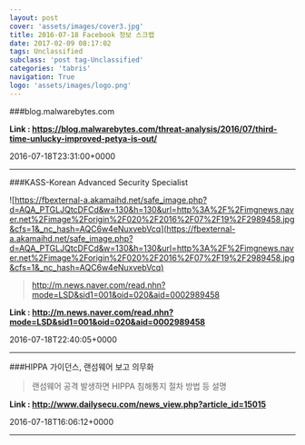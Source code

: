 ```yaml
---
layout: post
cover: 'assets/images/cover3.jpg'
title: 2016-07-18 Facebook 정보 스크랩
date: 2017-02-09 08:17:02
tags: Unclassified
subclass: 'post tag-Unclassified'
categories: 'tabris'
navigation: True
logo: 'assets/images/logo.png'
---
```


###blog.malwarebytes.com

**Link : <https://blog.malwarebytes.com/threat-analysis/2016/07/third-time-unlucky-improved-petya-is-out/>**

2016-07-18T23:31:00+0000

---

###KASS-Korean Advanced Security Specialist

![https://fbexternal-a.akamaihd.net/safe_image.php?d=AQA_PTGLJQtcDFCd&w=130&h=130&url=http%3A%2F%2Fimgnews.naver.net%2Fimage%2Forigin%2F020%2F2016%2F07%2F19%2F2989458.jpg&cfs=1&_nc_hash=AQC6w4eNuxvebVcq](https://fbexternal-a.akamaihd.net/safe_image.php?d=AQA_PTGLJQtcDFCd&w=130&h=130&url=http%3A%2F%2Fimgnews.naver.net%2Fimage%2Forigin%2F020%2F2016%2F07%2F19%2F2989458.jpg&cfs=1&_nc_hash=AQC6w4eNuxvebVcq)

>http://m.news.naver.com/read.nhn?mode=LSD&sid1=001&oid=020&aid=0002989458

**Link : <http://m.news.naver.com/read.nhn?mode=LSD&sid1=001&oid=020&aid=0002989458>**

2016-07-18T22:40:05+0000

---

###HIPPA 가이던스, 랜섬웨어 보고 의무화

>랜섬웨어 공격 발생하면 HIPPA 침해통지 절차 방법 등 설명

**Link : <http://www.dailysecu.com/news_view.php?article_id=15015>**

2016-07-18T16:06:12+0000

---

